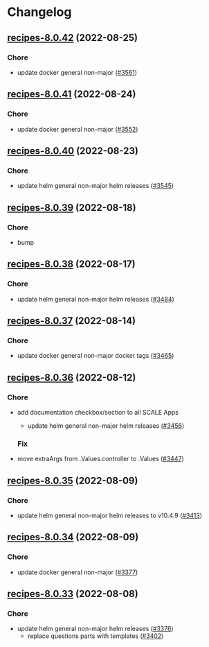 # Changelog



## [recipes-8.0.42](https://github.com/truecharts/charts/compare/recipes-8.0.41...recipes-8.0.42) (2022-08-25)

### Chore

- update docker general non-major ([#3561](https://github.com/truecharts/charts/issues/3561))




## [recipes-8.0.41](https://github.com/truecharts/charts/compare/recipes-8.0.40...recipes-8.0.41) (2022-08-24)

### Chore

- update docker general non-major ([#3552](https://github.com/truecharts/charts/issues/3552))




## [recipes-8.0.40](https://github.com/truecharts/charts/compare/recipes-8.0.39...recipes-8.0.40) (2022-08-23)

### Chore

- update helm general non-major helm releases ([#3545](https://github.com/truecharts/charts/issues/3545))




## [recipes-8.0.39](https://github.com/truecharts/charts/compare/recipes-8.0.38...recipes-8.0.39) (2022-08-18)

### Chore

- bump




## [recipes-8.0.38](https://github.com/truecharts/charts/compare/recipes-8.0.37...recipes-8.0.38) (2022-08-17)

### Chore

- update helm general non-major helm releases ([#3484](https://github.com/truecharts/charts/issues/3484))




## [recipes-8.0.37](https://github.com/truecharts/charts/compare/recipes-8.0.36...recipes-8.0.37) (2022-08-14)

### Chore

- update docker general non-major docker tags ([#3465](https://github.com/truecharts/charts/issues/3465))




## [recipes-8.0.36](https://github.com/truecharts/charts/compare/recipes-8.0.35...recipes-8.0.36) (2022-08-12)

### Chore

- add documentation checkbox/section to all SCALE Apps
  - update helm general non-major helm releases ([#3456](https://github.com/truecharts/charts/issues/3456))

  ### Fix

- move extraArgs from .Values.controller to .Values ([#3447](https://github.com/truecharts/charts/issues/3447))




## [recipes-8.0.35](https://github.com/truecharts/charts/compare/recipes-8.0.34...recipes-8.0.35) (2022-08-09)

### Chore

- update helm general non-major helm releases to v10.4.9 ([#3413](https://github.com/truecharts/charts/issues/3413))




## [recipes-8.0.34](https://github.com/truecharts/charts/compare/recipes-8.0.33...recipes-8.0.34) (2022-08-09)

### Chore

- update docker general non-major ([#3377](https://github.com/truecharts/charts/issues/3377))




## [recipes-8.0.33](https://github.com/truecharts/charts/compare/recipes-8.0.32...recipes-8.0.33) (2022-08-08)

### Chore

- update helm general non-major helm releases ([#3376](https://github.com/truecharts/charts/issues/3376))
  - replace questions parts with templates ([#3402](https://github.com/truecharts/charts/issues/3402))



